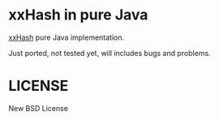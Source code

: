 # xxHash in pure Java

[xxHash](https://code.google.com/p/xxhash/) pure Java implementation.

Just ported, not tested yet, will includes bugs and problems.

# LICENSE

New BSD License
